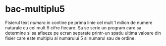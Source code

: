 # bac-multiplu5
Fisierul text *numere.in* contine pe prima linie cel mult 1 milion de numere naturale cu cel mult 9 cifre fiecare. Sa se scrie un program care sa determine si sa afiseze pe ecran separate printr-un spatiu ultima valoare din fisier care este multiplu al numarului 5 si numarul sau de ordine.
